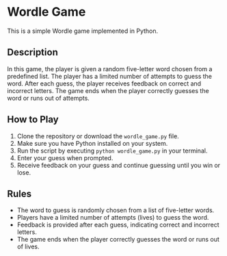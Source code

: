 # Wordle Game

This is a simple Wordle game implemented in Python.

## Description

In this game, the player is given a random five-letter word chosen from a predefined list. The player has a limited number of attempts to guess the word. After each guess, the player receives feedback on correct and incorrect letters. The game ends when the player correctly guesses the word or runs out of attempts.

## How to Play

1. Clone the repository or download the `wordle_game.py` file.
2. Make sure you have Python installed on your system.
3. Run the script by executing `python wordle_game.py` in your terminal.
4. Enter your guess when prompted.
5. Receive feedback on your guess and continue guessing until you win or lose.

## Rules

- The word to guess is randomly chosen from a list of five-letter words.
- Players have a limited number of attempts (lives) to guess the word.
- Feedback is provided after each guess, indicating correct and incorrect letters.
- The game ends when the player correctly guesses the word or runs out of lives.



